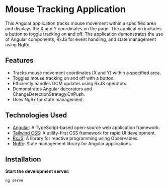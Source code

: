 # Mouse Tracking Application

This Angular application tracks mouse movement within a specified area and displays the X and Y coordinates on the page. The application includes a button to toggle tracking on and off. The application demonstrates the use of Angular components, RxJS for event handling, and state management using NgRx.

## Features

- Tracks mouse movement coordinates (X and Y) within a specified area.
- Toggles mouse tracking on and off with a button.
- Efficiently handles DOM updates using RxJS operators.
- Demonstrates Angular decorators and ChangeDetectionStrategy.OnPush.
- Uses NgRx for state management.

## Technologies Used

- [Angular](https://angular.io/): A TypeScript-based open-source web application framework.
- [Tailwind CSS](https://tailwindcss.com/): A utility-first CSS framework for rapid UI development.
- [RxJS](https://rxjs.dev/): A library for reactive programming using Observables.
- [NgRx](https://ngrx.io/): State management library for Angular applications.

## Installation

 **Start the development server:**

   ```bash
   ng serve
